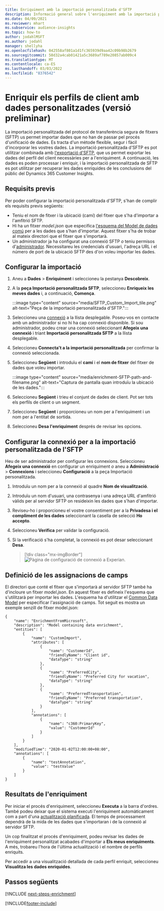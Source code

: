 ```yaml
---
title: Enriquiment amb la importació personalitzada d'SFTP
description: Informació general sobre l'enriquiment amb la importació personalitzada d'SFTP.
ms.date: 04/09/2021
ms.reviewer: mhart
ms.subservice: audience-insights
ms.topic: how-to
author: jodahlMSFT
ms.author: jodahl
manager: shellyha
ms.openlocfilehash: 042558af801a1d1fc365939d9aa42c09b98b2679
ms.sourcegitcommit: 50d32a4cab01421a5c3689af789e20857ab009c4
ms.translationtype: MT
ms.contentlocale: ca-ES
ms.lasthandoff: 03/03/2022
ms.locfileid: "8376542"
---
```

# <a name="enrich-customer-profiles-with-custom-data-preview"></a>Enriquir els perfils de client amb dades personalitzades (versió preliminar)

La importació personalitzada del protocol de transferència segura de fitxers (SFTP) us permet importar dades que no han de passar pel procés d'unificació de dades. Es tracta d'un mètode flexible, segur i fàcil d'incorporar les vostres dades. La importació personalitzada d'SFTP es pot utilitzar combinada amb [l'exportació d'SFTP](export-sftp.md), que us permet exportar les dades del perfil del client necessàries per a l'enriquiment. A continuació, les dades es poden processar i enriquir, i la importació personalitzada de SFTP es pot utilitzar per recuperar les dades enriquides de les conclusions del públic del Dynamics 365 Customer Insights.

## <a name="prerequisites"></a>Requisits previs

Per poder configurar la importació personalitzada d'SFTP, s'han de complir els requisits previs següents:

- Teniu el nom de fitxer i la ubicació (camí) del fitxer que s'ha d'importar a l'amfitrió SFTP.
- Hi ha un fitxer *model.json* que especifica [l'esquema del Model de dades comú](/common-data-model/) per a les dades que s'han d'importar. Aquest fitxer s'ha de trobar al mateix directori que el fitxer que s'importarà.
- Un administrador ja ha configurat una connexió SFTP *o* teniu permisos d'[administrador](permissions.md#admin). Necessitareu les credencials d'usuari, l'adreça URL i el número de port de la ubicació SFTP des d'on voleu importar les dades.


## <a name="configure-the-import"></a>Configurar la importació

1. Aneu a **Dades** > **Enriquiment** i seleccioneu la pestanya **Descobreix**.

1. A la **peça Importació personalitzada SFTP**, seleccioneu **Enriqueix les meves dades** i, a continuació, **Comença**.

   :::image type="content" source="media/SFTP_Custom_Import_tile.png" alt-text="Peça de la importació personalitzada d'SFTP.":::

1. Seleccioneu una [connexió](connections.md) a la llista desplegable. Poseu-vos en contacte amb un administrador si no hi ha cap connexió disponible. Si sou administrador, podeu crear una connexió seleccionant **Afegeix una connexió** i triant **Importació personalitzada SFTP** a la llista desplegable.

1. Seleccioneu **Connecta't a la importació personalitzada** per confirmar la connexió seleccionada.

1.  Seleccioneu **Següent** i introduïu el **camí** i el **nom de fitxer** del fitxer de dades que voleu importar.

    :::image type="content" source="media/enrichment-SFTP-path-and-filename.png" alt-text="Captura de pantalla quan introduïu la ubicació de les dades.":::

1. Seleccioneu **Següent** i trieu el conjunt de dades de client. Pot ser tots els perfils de client o un segment.

1. Seleccioneu **Següent** i proporcioneu un nom per a l'enriquiment i un nom per a l'entitat de sortida. 

1. Seleccioneu **Desa l'enriquiment** després de revisar les opcions.

## <a name="configure-the-connection-for-sftp-custom-import"></a>Configurar la connexió per a la importació personalitzada de l'SFTP 

Heu de ser administrador per configurar les connexions. Seleccioneu **Afegeix una connexió** en configurar un enriquiment *o* aneu a **Administració** > **Connexions** i seleccioneu **Configuració** a la peça Importació personalitzada.

1. Introduïu un nom per a la connexió al quadre **Nom de visualització**.

1. Introduïu un nom d'usuari, una contrasenya i una adreça URL d'amfitrió vàlids per al servidor SFTP on resideixin les dades que s'han d'importar.

1. Reviseu-ho i proporcioneu el vostre consentiment per a la **Privadesa i el compliment de les dades** seleccionant la casella de selecció **Ho accepto**.

1. Seleccioneu **Verifica** per validar la configuració.

1. Si la verificació s'ha completat, la connexió es pot desar seleccionant **Desa**.

   > [!div class="mx-imgBorder"]
   > ![Pàgina de configuració de connexió a Experian.](media/enrichment-SFTP-connection.png "Pàgina de configuració de connexió a Experian")


## <a name="defining-field-mappings"></a>Definició de les assignacions de camps 

El directori que conté el fitxer que s'importarà al servidor SFTP també ha d'incloure un fitxer *model.json*. En aquest fitxer es defineix l'esquema que s'utilitzarà per importar les dades. L'esquema ha d'utilitzar el [Common Data Model](/common-data-model/) per especificar l'assignació de camps. Tot seguit es mostra un exemple senzill de fitxer model.json:

```
{
    "name": "EnrichmentFromMicrosoft",
    "description": "Model containing data enrichment",
    "entities": [
        {
            "name": "CustomImport",
            "attributes": [
                {
                    "name": "CustomerId",
                    "friendlyName": "Client id",
                    "dataType": "string"
                },
                {
                    "name": "PreferredCity",
                    "friendlyName": "Preferred City for vacation",
                    "dataType": "string"
                },
                {
                    "name": "PreferredTransportation",
                    "friendlyName": "Preferred transportation",
                    "dataType": "string"
                }
            ],
            "annotations": [
                {
                    "name": "c360:PrimaryKey",
                    "value": "CustomerId"
                }
            ]
        }
    ],
    "modifiedTime": "2020-01-02T12:00:00+08:00",
    "annotations": [
        {
            "name": "testAnnotation",
            "value": "testValue"
        }
    ]
}
```

## <a name="enrichment-results"></a>Resultats de l'enriquiment

Per iniciar el procés d'enriquiment, seleccioneu **Executa** a la barra d'ordres. També podeu deixar que el sistema executi l'enriquiment automàticament com a part d'una [actualització planificada](system.md#schedule-tab). El temps de processament dependrà de la mida de les dades que s'importaran i de la connexió al servidor SFTP.

Un cop finalitzat el procés d'enriquiment, podeu revisar les dades de l'enriquiment personalitzat acabades d'importar a **Els meus enriquiments**. A més, trobareu l'hora de l'última actualització i el nombre de perfils enriquits.

Per accedir a una visualització detallada de cada perfil enriquit, seleccioneu **Visualitza les dades enriquides**.

## <a name="next-steps"></a>Passos següents

[!INCLUDE [next-steps-enrichment](../includes/next-steps-enrichment.md)]

[!INCLUDE[footer-include](../includes/footer-banner.md)]
